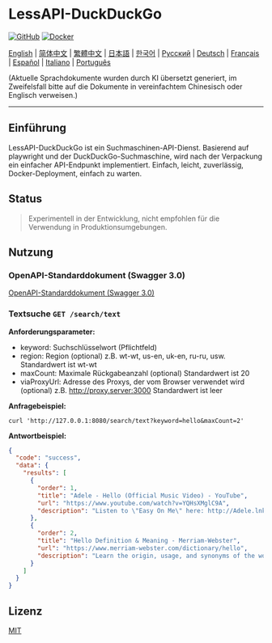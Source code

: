 # LessAPI-DuckDuckGo
[![GitHub](https://img.shields.io/github/license/lessapi-dev/lessapi-duckduckgo?style=for-the-badge)](https://github.com/lessapi-dev/lessapi-duckduckgo)
[![Docker](https://img.shields.io/docker/pulls/lessapi/lessapi-duckduckgo?style=for-the-badge)](https://hub.docker.com/r/lessapi-dev/lessapi-duckduckgo)

[English](./../../README.md) |
[简体中文](./../zhs/README.md) |
[繁體中文](./../zht/README.md) |
[日本語](./../ja/README.md) |
[한국어](./../ko/README.md) |
[Русский](./../ru/README.md) |
[Deutsch](./../de/README.md) |
[Français](./../fr/README.md) |
[Español](./../es/README.md) |
[Italiano](./../it/README.md) |
[Português](./../pt/README.md)

(Aktuelle Sprachdokumente wurden durch KI übersetzt generiert, im Zweifelsfall bitte auf die Dokumente in vereinfachtem
Chinesisch oder Englisch verweisen.)

---

## Einführung

LessAPI-DuckDuckGo ist ein Suchmaschinen-API-Dienst.
Basierend auf playwright und der DuckDuckGo-Suchmaschine, wird nach der Verpackung ein einfacher API-Endpunkt
implementiert.
Einfach, leicht, zuverlässig, Docker-Deployment, einfach zu warten.

## Status

> Experimentell in der Entwicklung, nicht empfohlen für die Verwendung in Produktionsumgebungen.

## Nutzung

### OpenAPI-Standarddokument (Swagger 3.0)

[OpenAPI-Standarddokument (Swagger 3.0)](../../resource/openapi.json)

### Textsuche `GET /search/text`

**Anforderungsparameter:**

- keyword: Suchschlüsselwort (Pflichtfeld)
- region: Region (optional) z.B. wt-wt, us-en, uk-en, ru-ru, usw. Standardwert ist wt-wt
- maxCount: Maximale Rückgabeanzahl (optional) Standardwert ist 20
- viaProxyUrl: Adresse des Proxys, der vom Browser verwendet wird (optional) z.B. http://proxy.server:3000 Standardwert
  ist leer

**Anfragebeispiel:**

```shell
curl 'http://127.0.0.1:8080/search/text?keyword=hello&maxCount=2'
```

**Antwortbeispiel:**

```json
{
  "code": "success",
  "data": {
    "results": [
      {
        "order": 1,
        "title": "Adele - Hello (Official Music Video) - YouTube",
        "url": "https://www.youtube.com/watch?v=YQHsXMglC9A",
        "description": "Listen to \"Easy On Me\" here: http://Adele.lnk.to/EOMPre-order Adele's new album \"30\" before its release on November 19: https://www.adele.comShop the \"Adele..."
      },
      {
        "order": 2,
        "title": "Hello Definition & Meaning - Merriam-Webster",
        "url": "https://www.merriam-webster.com/dictionary/hello",
        "description": "Learn the origin, usage, and synonyms of the word hello, an expression or gesture of greeting. See examples of hello in sentences and related words from the dictionary."
      }
    ]
  }
}
```

## Lizenz

[MIT](./../../LICENSE)
